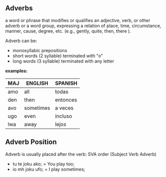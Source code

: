 ## Adverbs

a word or phrase that modifies or qualifies an adjective, verb, or other adverb or a word group, expressing a relation of place, time, circumstance, manner, cause, degree, etc. (e.g., gently, quite, then, there ).

Adverb can be:

* monosyllabic prepositions
* short words (2 syllable) terminated with "o"
* long words (3 syllable) terminated with any letter

**examples:**

MAJ   |ENGLISH      |SPANISH
------|-------------|------------
amo   |all          |todas
den   |then         |entonces
avo   |sometimes    |a veces
ugo   |even         |incluso
lwa   |away         |lejos

## Adverb Position

Adverb is usually placed after the verb: SVA order (Subject Verb Adverb)

* tu te joku ako; = You play too;
* io mh joku ufo; = I play sometimes; 


